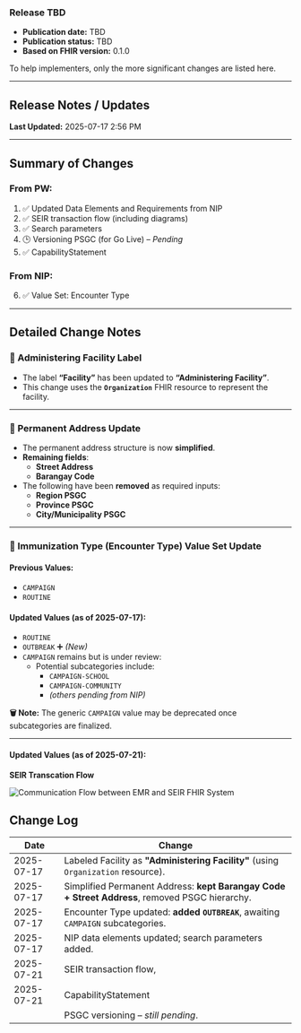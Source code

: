 ### Release TBD
- **Publication date:** TBD  
- **Publication status:** TBD  
- **Based on FHIR version:** 0.1.0  

To help implementers, only the more significant changes are listed here.

---

## Release Notes / Updates

**Last Updated:** 2025-07-17 2:56 PM

---

## Summary of Changes

### From PW:
1. ✅ Updated Data Elements and Requirements from NIP  
2. ✅ SEIR transaction flow (including diagrams)  
3. ✅ Search parameters  
4. 🕒 Versioning PSGC (for Go Live) – *Pending*  
5. ✅ CapabilityStatement 

### From NIP:
6. ✅ Value Set: Encounter Type

---

## Detailed Change Notes

### 🏥 Administering Facility Label
- The label **“Facility”** has been updated to **“Administering Facility”**.
- This change uses the **`Organization`** FHIR resource to represent the facility.

---

### 🏡 Permanent Address Update
- The permanent address structure is now **simplified**.
- **Remaining fields**:
  - **Street Address**
  - **Barangay Code**
- The following have been **removed** as required inputs:
  - **Region PSGC**
  - **Province PSGC**
  - **City/Municipality PSGC**

---

### 💉 Immunization Type (Encounter Type) Value Set Update

#### Previous Values:
- `CAMPAIGN`
- `ROUTINE`

#### Updated Values (as of 2025-07-17):
- `ROUTINE`
- `OUTBREAK` ➕ *(New)*
- `CAMPAIGN` remains but is under review:
  - Potential subcategories include:
    - `CAMPAIGN-SCHOOL`
    - `CAMPAIGN-COMMUNITY`
    - *(others pending from NIP)*

**🗑️ Note:** The generic `CAMPAIGN` value may be deprecated once subcategories are finalized.

---

#### Updated Values (as of 2025-07-21):

**SEIR Transcation Flow**

![Communication Flow between EMR and SEIR FHIR System](emr-seir-flow.png)

## Change Log

| Date       | Change                                                                                       
|------------|-----------------------------------------------------------------------------------------------|
| 2025-07-17 | Labeled Facility as **"Administering Facility"** (using `Organization` resource).             |
| 2025-07-17 | Simplified Permanent Address: **kept Barangay Code + Street Address**, removed PSGC hierarchy.|
| 2025-07-17 | Encounter Type updated: **added `OUTBREAK`**, awaiting `CAMPAIGN` subcategories.              |
| 2025-07-17 | NIP data elements updated; search parameters added.                                           |
| 2025-07-21 | SEIR transaction flow,                                                                        |
| 2025-07-21 | CapabilityStatement                                                                           |
|            | PSGC versioning – *still pending*.                                                            |
